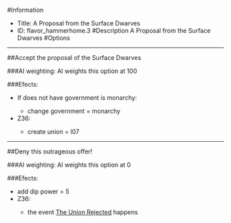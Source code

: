 #Information
 - Title: A Proposal from the Surface Dwarves
 - ID: flavor_hammerhome.3
#Description
A Proposal from the Surface Dwarves
#Options

___
##Accept the proposal of the Surface Dwarves

###AI weighting:
AI weights this option at 100


###Efects:<ul><li>If does not have government is monarchy:</li><ul><li>change government = monarchy</li></ul><li>Z36:</li><ul><li>create union = I07</li></ul></ul>

___
##Deny this outrageous offer!

###AI weighting:
AI weights this option at 0


###Efects:<ul><li>add dip power = 5</li><li>Z36:</li><ul><li>the event [The Union Rejected](../events/the_union_rejected.md) happens</li></ul></ul>
